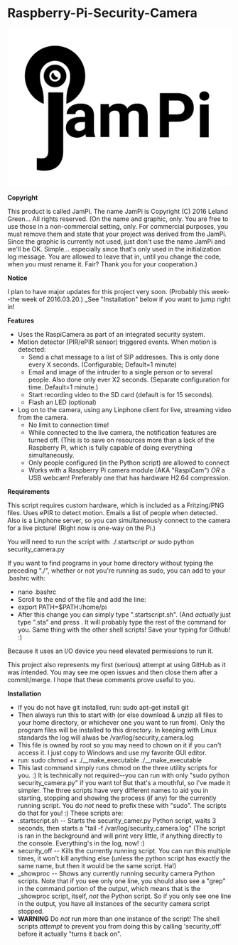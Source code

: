 # Raspberry-Pi-Security-Camera
![](jampi.svg)

**Copyright**

This product is called JamPi. The name JamPi is
Copyright (C) 2016 Leland Green... All rights reserved. 
(On the name and graphic, only. You are free to use those in a non-commercial setting, only. For commercial purposes, you must remove them and state that your project was derived from the JamPi. Since the graphic is currently not used, just don't use the name JamPi and we'll be OK. Simple... especially since that's only used in the initialization log message. You are allowed to leave that in, until you change the code, when you must rename it. Fair? Thank you for your cooperation.)

**Notice**

I plan to have major updates for this project very soon. (Probably this week--the week of 2016.03.20.)
_See "Installation" below if you want to jump right in!

**Features**
* Uses the RaspiCamera as part of an integrated security system.
* Motion detector (PIR/ePIR sensor) triggered events. When motion is detected: 
  * Send a chat message to a list of SIP addresses. This is only done every X seconds. (Configurable; Default=1 minute)
  * Email and image of the intruder to a single person or to several people. Also done only ever X2 seconds. (Separate configuration for time. Default=1 minute.)
  * Start recording video to the SD card (default is for 15 seconds).
  * Flash an LED (optional)
* Log on to the camera, using any Linphone client for live, streaming video from the camera. 
  * No limit to connection time! 
  * While connected to the live camera, the notification features are turned off. (This is to save on resources more than a lack of the Raspberry Pi, which is fully capable of doing everything simultaneously. 
  * Only people configured (in the Python script) are allowed to connect
  * Works with a Raspberry Pi camera module (AKA "RaspiCam") *OR* a USB webcam! Preferably one that has hardware H2.64 compression.
  

**Requirements**

This script requires custom hardware, which is included as a Fritzing/PNG files. Uses ePIR to detect motion. Emails a list of people when detected. Also is a Linphone server, so you can simultaneously connect to the camera for a live picture! (Right now is one-way on the Pi.)

You will need to run the script with:
./.startscript
*or*
sudo python security_camera.py

If you want to find programs in your home directory without typing the preceding "./", whether or not you're running as sudo, you can add to your .bashrc with:
* nano .bashrc
*  Scroll to the end of the file and add the line:
*   export PATH=$PATH:/home/pi
* After this change you can simply type ".startscript.sh". (And *actually* just type ".sta" and press <tab>. It will probably type the rest of the command for you. Same thing with the other shell scripts! Save your typing for Github! :)

Because it uses an I/O device you need elevated permissions to run it. 

This project also represents my first (serious) attempt at using GitHub as it was intended. You may see me open issues and then close them after a commit/merge. I hope that these comments prove useful to you.

**Installation**
* If you do not have git installed, run:
    sudo apt-get install git
* Then always run this to start with (or else download & unzip all files to your home directory, or whichever one you want to run from). Only the program files will be installed to this directory. In keeping with Linux standards the log will alwas be /var/log/security_camera.log
*  This file is owned by root so you may need to chown on it if you can't access it. I just copy to Windows and use my favorite GUI editor.
* run:
   sudo chmod +x ./__make_executable
   ./__make_executable
* This last command simply runs chmod on the three utility scripts for you. :) It is technically not required--you can run with only "sudo python security_camera.py" if you want to! But that's a mouthful, so I've made it simpler. The three scripts have very different names to aid you in starting, stopping and showing the process (if any) for the currently running script. You do *not* need to prefix these with "sudo". The scripts do that for you! :) These scripts are:
* .startscript.sh -- Starts the security_camer.py Python script, waits 3 seconds, then starts a "tail -f /var/log/security_camera.log" (The script is ran in the background and will print very little, if anything directly to the console. Everything's in the log, now! :)
* security_off -- Kills the currently running script. You can run this multiple times, it won't kill anything else (unless the python script has exactly the same name, but then it would be the same script. Ha!)
* _showproc -- Shows any currently running security camera Python scripts. Note that if you see only one line, you should also see a "grep" in the command portion of the output, which means that is the _showproc script, itself, *not* the Python script. So if you only see one line in the output, you have all instances of the security camera script stopped.
* **WARNING** Do *not* run more than one instance of the script! The shell scripts *attempt* to prevent you from doing this by calling 'security_off' before it actually "turns it back on".
